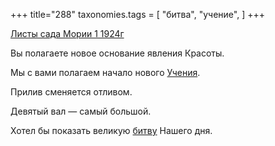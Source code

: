 +++
title="288"
taxonomies.tags = [
 "битва",
 "учение",
]
+++

[Листы сада Мории 1 1924г](/agni/1924)

Вы полагаете новое основание явления Красоты.   

Мы с вами полагаем начало нового [Учения](/tags/учение).   

Прилив сменяется отливом.   

Девятый вал — самый большой.   

Хотел бы показать великую [битву](/tags/битва) Нашего дня.   

